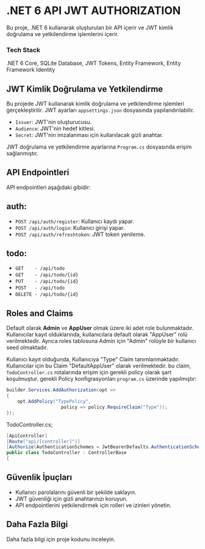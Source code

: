 # .NET 6 API JWT AUTHORIZATION 

Bu proje, .NET 6 kullanarak oluşturulan bir API içerir ve JWT kimlik doğrulama ve yetkilendirme işlemlerini içerir.

### Tech Stack 
.NET 6 Core, SQLite Database, JWT Tokens, Entity Framework, Entity Framework Identity


## JWT Kimlik Doğrulama ve Yetkilendirme

Bu projede JWT kullanarak kimlik doğrulama ve yetkilendirme işlemleri gerçekleştirilir. JWT ayarları `appsettings.json` dosyasında yapılandırılabilir.

- `Issuer`: JWT'nin oluşturucusu.
- `Audience`: JWT'nin hedef kitlesi.
- `Secret`: JWT'nin imzalanması için kullanılacak gizli anahtar.

JWT doğrulama ve yetkilendirme ayarlarına `Program.cs` dosyasında erişim sağlanmıştır.

## API Endpointleri

API endpointleri aşağıdaki gibidir:

auth:
-
- `POST /api/auth/register`: Kullanıcı kaydı yapar.
- `POST /api/auth/login`: Kullanıcı girişi yapar.
- `POST /api/auth/refreshtoken`: JWT token yenileme.

todo:
-

- `GET    - /api/todo`
- `GET    - /api/todo/{id}`
- `PUT    - /api/todo/{id}`
- `POST   - /api/todo`
- `DELETE - /api/todo/{id}`


## Roles and Claims

Default olarak **Admin** ve **AppUser** olmak üzere iki adet role bulunmaktadır. Kullanıcılar kayıt
olduklarında, kullanıcılara default olarak "AppUser" rolü verilmektedir. Ayrıca roles tablosuna Admin
için "Admin" rolüyle bir kullanıcı seed olmaktadır.

Kullanıcı kayıt olduğunda, Kullanıcıya "Type" Claim tanımlanmaktadır. Kullanıcılar için bu Claim "DefaultAppUser" olarak verilmektedir.
bu claim, `TodoController.cs` rotalarında erişim için gerekli policy olarak şart koşulmuştur. gerekli Policy konfigrasyonları `program.cs` üzerinde 
yapılmıştır:

```csharp
builder.Services.AddAuthorization(opt =>
{
    opt.AddPolicy("TypePolicy",
                    policy => policy.RequireClaim("Type"));
});
```
TodoController.cs;

```csharp
[ApiController]
[Route("api/[controller]")]
[Authorize(AuthenticationSchemes = JwtBearerDefaults.AuthenticationScheme, Roles = "AppUser", Policy = "TypePolicy")]
public class TodoController : ControllerBase
{
```
## Güvenlik İpuçları

- Kullanıcı parolalarını güvenli bir şekilde saklayın.
- JWT güvenliği için gizli anahtarınızı koruyun.
- API endpointlerini yetkilendirmek için rolleri ve izinleri yönetin.

## Daha Fazla Bilgi

Daha fazla bilgi için proje kodunu inceleyin.
